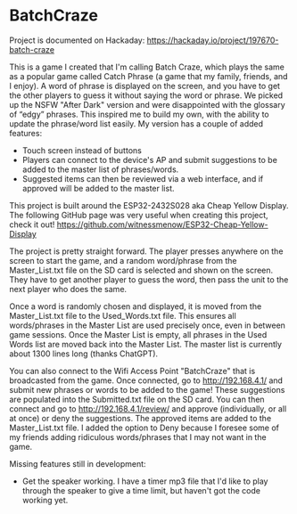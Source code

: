 # BatchCraze

Project is documented on Hackaday:
https://hackaday.io/project/197670-batch-craze

This is a game I created that I'm calling Batch Craze, which plays the same as a popular game called Catch Phrase (a game that my family, friends, and I enjoy). A word of phrase is displayed on the screen, and you have to get the other players to guess it without saying the word or phrase.
We picked up the NSFW "After Dark" version and were disappointed with the glossary of “edgy” phrases. This inspired me to build my own, with the ability to update the phrase/word list easily. My version has a couple of added features:
- Touch screen instead of buttons
- Players can connect to the device's AP and submit suggestions to be added to the master list of phrases/words.
- Suggested items can then be reviewed via a web interface, and if approved will be added to the master list.

This project is built around the ESP32-2432S028 aka Cheap Yellow Display. The following GitHub page was very useful when creating this project, check it out! https://github.com/witnessmenow/ESP32-Cheap-Yellow-Display

The project is pretty straight forward. The player presses anywhere on the screen to start the game, and a random word/phrase from the Master_List.txt file on the SD card is selected and shown on the screen. They have to get another player to guess the word, then pass the unit to the next player who does the same.

Once a word is randomly chosen and displayed, it is moved from the Master_List.txt file to the Used_Words.txt file. This ensures all words/phrases in the Master List are used precisely once, even in between game sessions. Once the Master List is empty, all phrases in the Used Words list are moved back into the Master List. The master list is currently about 1300 lines long (thanks ChatGPT). 

You can also connect to the Wifi Access Point "BatchCraze" that is broadcasted from the game. Once connected, go to http://192.168.4.1/ and submit new phrases or words to be added to the game! These suggestions are populated into the Submitted.txt file on the SD card. You can then connect and go to http://192.168.4.1/review/ and approve (individually, or all at once) or deny the suggestions. The approved items are added to the Master_List.txt file. I added the option to Deny because I foresee some of my friends adding ridiculous words/phrases that I may not want in the game.

Missing features still in development:

- Get the speaker working. I have a timer mp3 file that I'd like to play through the speaker to give a time limit, but haven't got the code working yet. 
